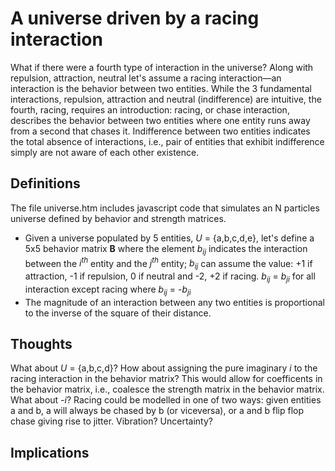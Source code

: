 # A universe driven by a racing interaction
What if there were a fourth type of interaction in the universe? Along with repulsion, attraction, neutral let's assume a racing interaction&mdash;an interaction is the behavior between two entities. While the 3 fundamental interactions, repulsion, attraction and neutral (indifference) are intuitive, the fourth, racing, requires an introduction: racing, or chase interaction, describes the behavior between two entities where one entity runs away from a second that chases it. Indifference between two entities indicates the total absence of interactions, i.e., pair of entities that exhibit indifference simply are not aware of each other existence.

## Definitions
The file universe.htm includes javascript code that simulates an N particles universe defined by behavior and strength matrices.
- Given a universe populated by 5 entities, *U* = {a,b,c,d,e}, let's define a 5x5 behavior matrix **B** where the element *b<sub>ij</sub>* indicates the interaction between the *i<sup>th</sup>* entity and the *j<sup>th</sup>* entity; *b<sub>ij</sub>* can assume the value: +1 if attraction, -1 if repulsion, 0 if neutral and -2, +2 if racing. *b<sub>ij</sub>* = *b<sub>ji</sub>* for all interaction except racing where *b<sub>ij</sub>* = -*b<sub>ji</sub>*
- The magnitude of an interaction between any two entities is proportional to the inverse of the square of their distance.

## Thoughts
What about *U* = {a,b,c,d}?
How about assigning the pure imaginary *i* to the racing interaction in the behavior matrix? This would allow for coefficents in the behavior matrix, i.e., coalesce the strength matrix in the behavior matrix. 
What about *-i*?
Racing could be modelled in one of two ways: given entities a and b, a will always be chased by b (or viceversa), or a and b flip flop chase giving rise to jitter. Vibration? Uncertainty?

## Implications
